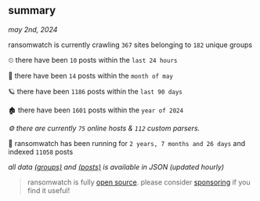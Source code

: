 
## summary
_may 2nd, 2024_

ransomwatch is currently crawling `367` sites belonging to `182` unique groups

⏲ there have been `10` posts within the `last 24 hours`

🦈 there have been `14` posts within the `month of may`

🪐 there have been `1186` posts within the `last 90 days`

🏚 there have been `1601` posts within the `year of 2024`

_⚙️ there are currently `75` online hosts & `112` custom parsers._

🦕 ransomwatch has been running for `2 years, 7 months and 26 days` and indexed `11058` posts

_all data  [(groups)](http://ransomwhat.telemetry.ltd/groups) and [(posts)](http://ransomwhat.telemetry.ltd/posts) is available in JSON (updated hourly)_

> ransomwatch is fully [open source](https://github.com/joshhighet/ransomwatch#ransomwatch--). please consider [sponsoring](https://github.com/sponsors/joshhighet) if you find it useful!
